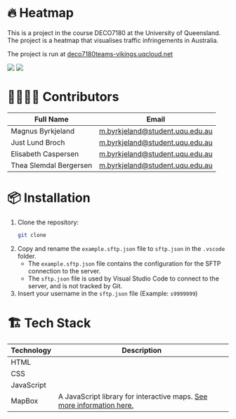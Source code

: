 # 🔥 Heatmap

This is a project in the course DECO7180 at the University of Queensland. The project is a heatmap that visualises traffic infringements in Australia.

The project is run at [deco7180teams-vikings.uqcloud.net](https://deco7180teams-vikings.uqcloud.net)

![](https://media4.giphy.com/media/v1.Y2lkPTc5MGI3NjExbWhzamVweWlhN25vYXIxemsyMjY2YzZsaXd1YXZmMGRleGFlamNrZiZlcD12MV9pbnRlcm5hbF9naWZfYnlfaWQmY3Q9Zw/5nsiFjdgylfK3csZ5T/giphy.gif)
![](https://media2.giphy.com/media/v1.Y2lkPTc5MGI3NjExeml4a3o4NnNodjJzZTl5ODBlcG1zNzM4ZDhjZXJuZHJ1cm51NnJ5bSZlcD12MV9pbnRlcm5hbF9naWZfYnlfaWQmY3Q9Zw/NBfbMVZnUqN2ZtSQUN/giphy.gif)

# 🧑‍🧑‍🧒‍🧒 Contributors

| Full Name              | Email                                                                     |
| ---------------------- | ------------------------------------------------------------------------- |
| Magnus Byrkjeland      | [m.byrkjeland@student.uqu.edu.au](mailto:m.byrkjeland@student.uqu.edu.au) |
| Just Lund Broch        | [m.byrkjeland@student.uqu.edu.au](mailto:m.byrkjeland@student.uqu.edu.au) |
| Elisabeth Caspersen    | [m.byrkjeland@student.uqu.edu.au](mailto:m.byrkjeland@student.uqu.edu.au) |
| Thea Slemdal Bergersen | [m.byrkjeland@student.uqu.edu.au](mailto:m.byrkjeland@student.uqu.edu.au) |

# 📦 Installation

1. Clone the repository:
   ```bash
   git clone
   ```
2. Copy and rename the `example.sftp.json` file to `sftp.json` in the `.vscode` folder.
   - The `example.sftp.json` file contains the configuration for the SFTP connection to the server.
   - The `sftp.json` file is used by Visual Studio Code to connect to the server, and is not tracked by Git.
3. Insert your username in the `sftp.json` file (Example: `s9999999`)

# 🏗️ Tech Stack

| Technology | Description                                                                                     |
| ---------- | ----------------------------------------------------------------------------------------------- |
| HTML       |                                                                                                 |
| CSS        |                                                                                                 |
| JavaScript |                                                                                                 |
| MapBox     | A JavaScript library for interactive maps. [See more information here.](https://www.mapbox.com) |
